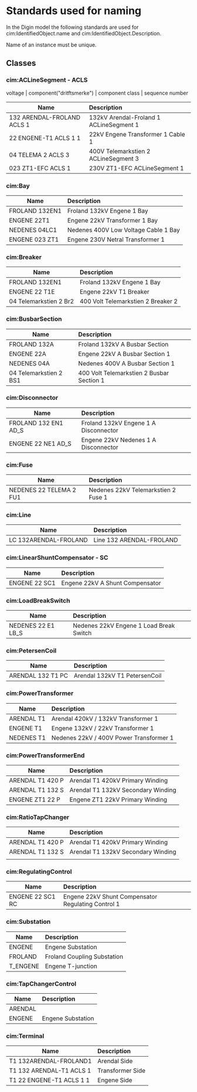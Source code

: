# Standards used for naming

In the Digin model the following standards are used for cim:IdentifiedObject.name and cim:IdentifiedObject.Description.

Name of an instance must be unique.

## Classes

### cim:ACLineSegment - ACLS

voltage | component("dritftsmerke") | component class | sequence number

| Name                       | Description                             |
| -------------------------- | :-------------------------------------- |
| 132 ARENDAL-FROLAND ACLS 1 | 132kV Arendal-Froland 1 ACLineSegment 1 |
| 22 ENGENE-T1 ACLS 1 1      | 22kV Engene Transformer 1 Cable 1       |
| 04 TELEMA 2 ACLS 3         | 400V Telemarkstien 2 ACLineSegment 3    |
| 023 ZT1-EFC ACLS 1         | 230V ZT1-EFC ACLineSegment 1            |

### cim:Bay

| Name           | Description                          |
| -------------- | :----------------------------------- |
| FROLAND 132EN1 | Froland 132kV Engene 1 Bay           |
| ENGENE 22T1    | Engene 22kV Transformer 1 Bay        |
| NEDENES 04LC1  | Nedenes 400V Low Voltage Cable 1 Bay |
| ENGENE 023 ZT1 | Engene 230V Netral Transformer 1     |

### cim:Breaker

| Name                   | Description                        |
| ---------------------- | :--------------------------------- |
| FROLAND 132EN1         | Froland 132kV Engene 1 Bay         |
| ENGENE 22 T1E          | Engene 22kV T1 Breaker             |
| 04 Telemarkstien 2 Br2 | 400 Volt Telemarkstien 2 Breaker 2 |

### cim:BusbarSection

| Name                   | Description                               |
| ---------------------- | :---------------------------------------- |
| FROLAND 132A           | Froland 132kV A Busbar Section            |
| ENGENE 22A             | Engene 22kV A Busbar Section 1            |
| NEDENES 04A            | Nedenes 400V A Busbar Section 1           |
| 04 Telemarkstien 2 BS1 | 400 Volt Telemarkstien 2 Busbar Section 1 |

### cim:Disconnector

| Name                 | Description                           |
| -------------------- | :------------------------------------ |
| FROLAND 132 EN1 AD_S | Froland 132kV Engene 1 A Disconnector |
| ENGENE 22 NE1 AD_S   | Engene 22kV Nedenes 1 A Disconnector  |

### cim:Fuse

| Name                    | Description                         |
| ----------------------- | :---------------------------------- |
| NEDENES 22 TELEMA 2 FU1 | Nedenes 22kV Telemarkstien 2 Fuse 1 |

### cim:Line

| Name                  | Description              |
| --------------------- | :----------------------- |
| LC 132ARENDAL-FROLAND | Line 132 ARENDAL-FROLAND |

### cim:LinearShuntCompensator - SC

| Name          | Description                     |
| ------------- | :------------------------------ |
| ENGENE 22 SC1 | Engene 22kV A Shunt Compensator |

### cim:LoadBreakSwitch

| Name               | Description                             |
| ------------------ | :-------------------------------------- |
| NEDENES 22 E1 LB_S | Nedenes 22kV Engene 1 Load Break Switch |

### cim:PetersenCoil

| Name              | Description                   |
| ----------------- | :---------------------------- |
| ARENDAL 132 T1 PC | Arendal 132kV T1 PetersenCoil |

### cim:PowerTransformer

| Name       | Description                             |
| ---------- | :-------------------------------------- |
| ARENDAL T1 | Arendal 420kV / 132kV Transformer 1     |
| ENGENE T1  | Engene 132kV / 22kV Transformer 1       |
| NEDENES T1 | Nedenes 22kV / 400V Power Transformer 1 |

### cim:PowerTransformerEnd

| Name             | Description                        |
| ---------------- | :--------------------------------- |
| ARENDAL T1 420 P | Arendal T1 420kV Primary Winding   |
| ARENDAL T1 132 S | Arendal T1 132kV Secondary Winding |
| ENGENE ZT1 22 P  | Engene ZT1 22kV Primary Winding    |

### cim:RatioTapChanger

| Name             | Description                        |
| ---------------- | :--------------------------------- |
| ARENDAL T1 420 P | Arendal T1 420kV Primary Winding   |
| ARENDAL T1 132 S | Arendal T1 132kV Secondary Winding |
|                  |                                    |

### cim:RegulatingControl

| Name             | Description                                        |
| ---------------- | :------------------------------------------------- |
| ENGENE 22 SC1 RC | Engene 22kV Shunt Compensator Regulating Control 1 |

### cim:Substation

| Name     | Description                 |
| -------- | :-------------------------- |
| ENGENE   | Engene Substation           |
| FROLAND  | Froland Coupling Substation |
| T_ENGENE | Engene T-junction           |

### cim:TapChangerControl

| Name    | Description       |
| ------- | :---------------- |
| ARENDAL |                   |
| ENGENE  | Engene Substation |

### cim:Terminal

| Name                     | Description      |
| ------------------------ | :--------------- |
| T1 132ARENDAL-FROLAND1   | Arendal Side     |
| T1 132 ARENDAL-T1 ACLS 1 | Transformer Side |
| T1 22 ENGENE-T1 ACLS 1 1 | Engene Side      |
